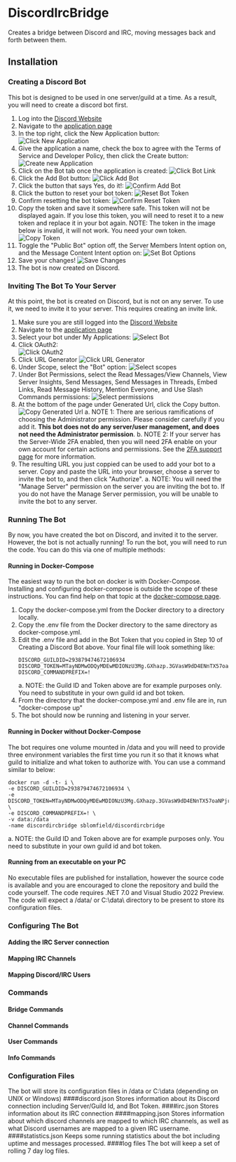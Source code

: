 # DiscordIrcBridge
Creates a bridge between Discord and IRC, moving messages back and forth between them.

## Installation

### Creating a Discord Bot
This bot is designed to be used in one server/guild at a time. As a result, you will need to create a discord bot first.

1. Log into the [Discord Website](https://www.discord.com/)
1. Navigate to the [application page](https://discord.com/developers/applications)
1. In the top right, click the New Application button:
   ![Click New Application](Documentation/DiscordNewApplication.png)
1. Give the application a name, check the box to agree with the Terms of Service and Developer Policy, then click the Create button:
   ![Create new Application](Documentation/DiscordCreateApplication.png)
1. Click on the Bot tab once the application is created:
   ![Click Bot Link](Documentation/DiscordClickBot.png)
1. Click the Add Bot button:
   ![Click Add Bot](Documentation/DiscordAddBot.png)
1. Click the button that says Yes, do it!:
   ![Confirm Add Bot](Documentation/DiscordConfirmAddBot.png)
1. Click the button to reset your bot token:
   ![Reset Bot Token](Documentation/DiscordResetToken.png)
1. Confirm resetting the bot token:
   ![Confirm Reset Token](Documentation/DiscordConfirmResetToken.png)
1. Copy the token and save it somewhere safe. This token will not be displayed again. If you lose this token, you will need to reset it to a new token and replace it in your bot again. NOTE: The token in the image below is invalid, it will not work. You need your own token.
   ![Copy Token](Documentation/DiscordCopyToken.png)
1. Toggle the "Public Bot" option off, the Server Members Intent option on, and the Message Content Intent option on:
   ![Set Bot Options](Documentation/DiscordSetOptions.png)
1. Save your changes!
   ![Save Changes](Documentation/DiscordSaveChanges.png)
1. The bot is now created on Discord.

### Inviting The Bot To Your Server
At this point, the bot is created on Discord, but is not on any server. To use it, we need to invite it to your server. This requires creating an invite link.

1. Make sure you are still logged into the [Discord Website](https://www.discord.com/)
1. Navigate to the [application page](https://discord.com/developers/applications)
1. Select your bot under My Applications:
   ![Select Bot](Documentation/DiscordSelectBot.png)
1. Click OAuth2:   
   ![Click OAuth2](Documentation/DiscordOauth2.png)
1. Click URL Generator
   ![Click URL Generator](Documentation/DiscordUrlGenerator.png)
1. Under Scope, select the "Bot" option:
   ![Select scopes](Documentation/DiscordBotScopes.png)
1. Under Bot Permissions, select the Read Messages/View Channels, View Server Insights, Send Messages, Send Messages in Threads, Embed Links, Read Message History, Mention Everyone, and Use Slash Commands permissions:
   ![Select permissions](Documentation/DiscordBotPermissions.png)
1. At the bottom of the page under Generated Url, click the Copy button.
   ![Copy Generated Url](Documentation/DiscordCopyLink.png)
   a. NOTE 1: There are serious ramifications of choosing the Administrator permission. Please consider carefully if you add it. **This bot does not do any server/user management, and does not need the Administrator permission**.
   b. NOTE 2: If your server has the Server-Wide 2FA enabled, then you will need 2FA enable on your own account for certain actions and permissions. See the [2FA support page](https://support.discord.com/hc/en-us/articles/219576828-Setting-up-Two-Factor-Authentication) for more information.
1. The resulting URL you just coppied can be used to add your bot to a server. Copy and paste the URL into your browser, choose a server to invite the bot to, and then click "Authorize".
   a. NOTE: You will need the "Manage Server" permission on the server you are inviting the bot to. If you do not have the Manage Server permission, you will be unable to invite the bot to any server.

### Running The Bot
By now, you have created the bot on Discord, and invited it to the server. However, the bot is not actually running! To run the bot, you will need to run the code. You can do this via one of multiple methods:
#### Running in Docker-Compose
The easiest way to run the bot on docker is with Docker-Compose. Installing and configuring docker-compose is outside the scope of these instructions. You can find help on that topic at the [docker-compose page](https://docs.docker.com/compose/).
1. Copy the docker-compose.yml from the Docker directory to a directory locally.
1. Copy the .env file from the Docker directory to the same directory as docker-compose.yml.
1. Edit the .env file and add in the Bot Token that you copied in Step 10 of Creating a Discord Bot above. Your final file will look something like:
   ```
   DISCORD_GUILDID=293879474672106934
   DISCORD_TOKEN=MTayNDMwODQyMDEwMDIONzU3Mg.GXhazp.3GVasW9dD4ENnTX57oaNPjrNG3eeivCOelaiFU
   DISCORD_COMMANDPREFIX=!
   ```
   a. NOTE: the Guild ID and Token above are for example purposes only. You need to substitute in your own guild id and bot token.
1. From the directory that the docker-compose.yml and .env file are in, run "docker-compose up"
1. The bot should now be running and listening in your server.
#### Running in Docker without Docker-Compose
The bot requires one volume mounted in /data and you will need to provide three environment variables the first time you run it so that it knows what guild to initialize and what token to authorize with.
You can use a command similar to below:
  ```
  docker run -d -t- i \
  -e DISCORD_GUILDID=293879474672106934 \
  -e DISCORD_TOKEN=MTayNDMwODQyMDEwMDIONzU3Mg.GXhazp.3GVasW9dD4ENnTX57oaNPjrNG3eeivCOelaiFU \
  -e DISCORD_COMMANDPREFIX=! \
  -v data:/data
  -name discordircbridge sblomfield/discordircbridge

  ```
  a. NOTE: the Guild ID and Token above are for example purposes only. You need to substitute in your own guild id and bot token.
#### Running from an executable on your PC
No executable files are published for installation, however the source code is available and you are encouraged to clone the repository and build the code yourself. The code requires .NET 7.0 and Visual Studio 2022 Preview. The code will expect a /data/ or C:\data\ directory to be present to store its configuration files.

### Configuring The Bot
#### Adding the IRC Server connection
#### Mapping IRC Channels
#### Mapping Discord/IRC Users

### Commands
#### Bridge Commands
#### Channel Commands
#### User Commands
#### Info Commands

### Configuration Files
The bot will store its configuration files in /data or C:\data (depending on UNIX or Windows)
####discord.json
Stores information about its Discord connection including Server/Guild Id, and Bot Token.
####irc.json
Stores information about its IRC connection
####mapping.json
Stores information about which discord channels are mapped to which IRC channels, as well as what Discord usernames are mapped to a given IRC username.
####statistics.json
Keeps some running statistics about the bot including uptime and messages processed.
####log files
The bot will keep a set of rolling 7 day log files.